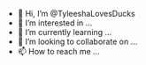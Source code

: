 - 👋 Hi, I’m @TyleeshaLovesDucks
- 👀 I’m interested in ...
- 🌱 I’m currently learning ...
- 💞️ I’m looking to collaborate on ...
- 📫 How to reach me ...

<!---
TyleeshaLovesDucks/TyleeshaLovesDucks is a ✨ special ✨ repository because its `README.md` (this file) appears on your GitHub profile.
You can click the Preview link to take a look at your changes.
--->
